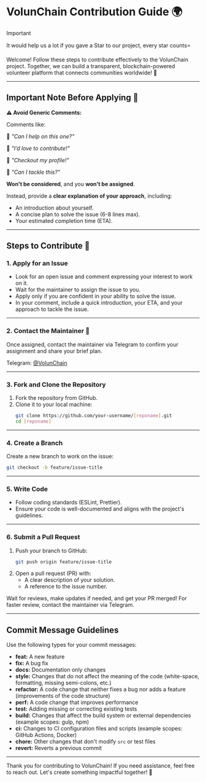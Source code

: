 # VolunChain Contribution Guide 🌍

> [!IMPORTANT]
It would help us a lot if you gave a Star to our project, every star counts⭐️

Welcome! Follow these steps to contribute effectively to the VolunChain project. Together, we can build a transparent, blockchain-powered volunteer platform that connects communities worldwide! 💫

---


## Important Note Before Applying 📝

**⚠️ Avoid Generic Comments:**

Comments like:

🚫 *"Can I help on this one?"*

🚫 *"I’d love to contribute!"*

🚫 *"Checkout my profile!"*

🚫 *"Can I tackle this?"*

**Won't be considered**, and you **won't be assigned**.

Instead, provide a **clear explanation of your approach**, including:

- An introduction about yourself.
- A concise plan to solve the issue (6-8 lines max).
- Your estimated completion time (ETA).

---

## Steps to Contribute 🤝

### 1. Apply for an Issue
- Look for an open issue and comment expressing your interest to work on it.
- Wait for the maintainer to assign the issue to you.
- Apply only if you are confident in your ability to solve the issue.
- In your comment, include a quick introduction, your ETA, and your approach to tackle the issue.

---

### 2. Contact the Maintainer 📲
Once assigned, contact the maintainer via Telegram to confirm your assignment and share your brief plan.

Telegram: [@VolunChain](https://t.me/volunchain)

---

### 3. Fork and Clone the Repository 
1. Fork the repository from GitHub.
2. Clone it to your local machine:
   ```bash
   git clone https://github.com/your-username/[reponame].git
   cd [reponame]
   ```

---

### 4. Create a Branch
Create a new branch to work on the issue:
```bash
git checkout -b feature/issue-title
```

---

### 5. Write Code
- Follow coding standards (ESLint, Prettier).
- Ensure your code is well-documented and aligns with the project's guidelines.

---

### 6. Submit a Pull Request
1. Push your branch to GitHub:
   ```bash
   git push origin feature/issue-title
   ```
2. Open a pull request (PR) with:
   - A clear description of your solution.
   - A reference to the issue number.

Wait for reviews, make updates if needed, and get your PR merged! For faster review, contact the maintainer via Telegram.

---

## Commit Message Guidelines

Use the following types for your commit messages:

- **feat:** A new feature
- **fix:** A bug fix
- **docs:** Documentation only changes
- **style:** Changes that do not affect the meaning of the code (white-space, formatting, missing semi-colons, etc.)
- **refactor:** A code change that neither fixes a bug nor adds a feature (improvements of the code structure)
- **perf:** A code change that improves performance
- **test:** Adding missing or correcting existing tests
- **build:** Changes that affect the build system or external dependencies (example scopes: gulp, npm)
- **ci:** Changes to CI configuration files and scripts (example scopes: GitHub Actions, Docker)
- **chore:** Other changes that don't modify `src` or test files
- **revert:** Reverts a previous commit

---

Thank you for contributing to VolunChain! If you need assistance, feel free to reach out. Let's create something impactful together! 🌟
